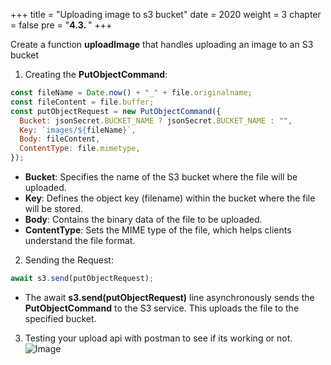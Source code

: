 +++
title = "Uploading image to s3 bucket"
date = 2020
weight = 3
chapter = false
pre = "<b>4.3. </b>"
+++

Create a function **uploadImage** that handles uploading an image to an S3 bucket

1. Creating the **PutObjectCommand**:

```js
const fileName = Date.now() + "_" + file.originalname;
const fileContent = file.buffer;
const putObjectRequest = new PutObjectCommand({
  Bucket: jsonSecret.BUCKET_NAME ? jsonSecret.BUCKET_NAME : "",
  Key: `images/${fileName}`,
  Body: fileContent,
  ContentType: file.mimetype,
});
```

- **Bucket**: Specifies the name of the S3 bucket where the file will be uploaded.
- **Key**: Defines the object key (filename) within the bucket where the file will be stored.
- **Body**: Contains the binary data of the file to be uploaded.
- **ContentType**: Sets the MIME type of the file, which helps clients understand the file format.

2. Sending the Request:

```js
await s3.send(putObjectRequest);
```

- The await **s3.send(putObjectRequest)** line asynchronously sends the **PutObjectCommand** to the S3 service. This uploads the file to the specified bucket.

3. Testing your upload api with postman to see if its working or not.
   ![Image](/images/preparation/postman-1.png)
